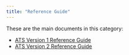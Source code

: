```yaml
---
title: "Reference Guide"
---
```


These are the main documents in this category:

* [ATS Version 1 Reference Guide](rg-version-1/rg-version-1)
* [ATS Version 2 Reference Guide](rg-version-2/rg-version-2)